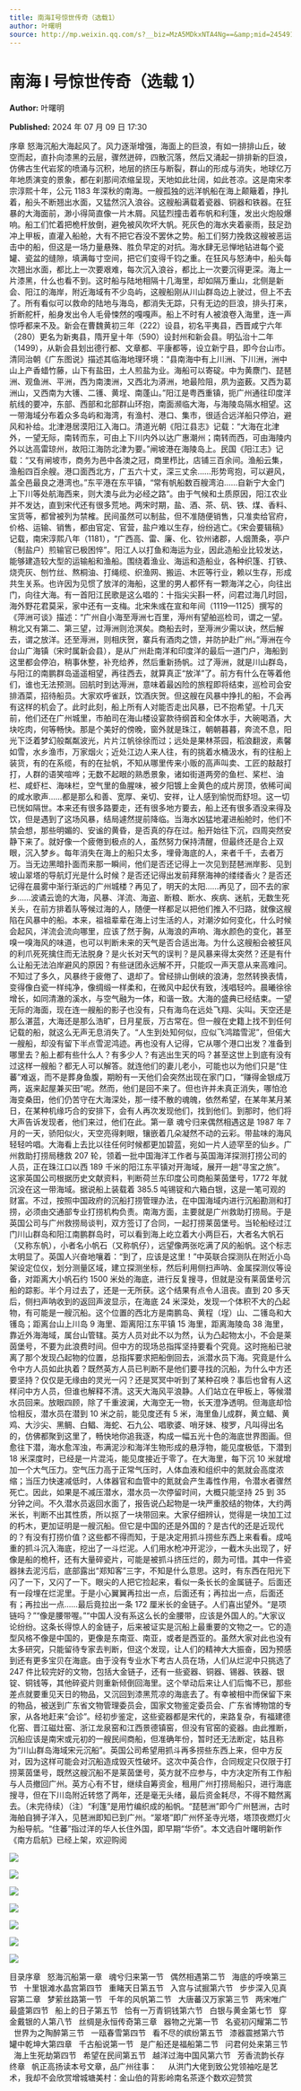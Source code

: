 ```yaml
---
title: 南海I号惊世传奇（选载1）
author: 叶曙明
source: http://mp.weixin.qq.com/s?__biz=MzA5MDkxNTA4Ng==&amp;mid=2454915383&amp;idx=1&amp;sn=86eb542731ae933ba234e9af8635f2c2&amp;chksm=87a3c156b0d44840ad7add4b8bd7a85173cea8c55035dbe3dded751638366b7cebff6ff872cd#rd
---
```


# 南海 I 号惊世传奇（选载 1）

**Author:** 叶曙明

**Published:** 2024 年 07 月 09 日 17:30

序章 怒海沉船大海起风了。风力逐渐增强，海面上的巨浪，有如一排排山丘，破空而起，直扑向漆黑的云层，骤然迸碎，四散沉落，然后又涌起一排排新的巨浪，仿佛古生代岩浆的喷涌与沉积，地层的挤压与断裂，群山的形成与消失，地球亿万年地质演变的景象，都在刹那间浓缩呈现，天地如此壮阔，如此苍凉。这是南宋孝宗淳熙十年，公元 1183 年深秋的南海。一艘孤独的远洋帆船在海上颠簸着，挣扎着，船头不断翘出水面，又猛然沉入浪谷。这艘船满载着瓷器、铜器和铁器。在狂暴的大海面前，渺小得简直像一片木屑。风猛烈撞击着布帆和利篷，发出火炮般爆响。船工们忙着把桅杆放倒，避免被风吹坏大帆。死灰色的海水夹着豪雨，鼓足劲冲上甲板，直灌入船舱，大有不把它吞没不罢休之势。船工们努力挽救这艘被恶运击中的船，但这是一场力量悬殊、胜负早定的对抗。海水肆无忌惮地钻进每个瓷罐、瓷盆的缝隙，填满每寸空间，把它们变得千钧之重。在狂风与怒涛中，船头每次翘出水面，都比上一次要艰难，每次沉入浪谷，都比上一次要沉得更深。海上一片漆黑，什么也看不到。这时船与陆地相隔十几海里，却如隔万重山，北侧是新会、阳江的海岸，附近海域有不少岛屿，这艘船刚从川山群岛边上驶过，但上不去了。所有看似可以救命的陆地与海岛，都消失无踪，只有无边的巨浪，排头打来，折断舵杆，船身发出令人毛骨悚然的嘎嘎声。船上不时有人被浪卷入海里，连一声惊呼都来不及。新会在曹魏黄初三年（222）设县，初名平夷县，西晋咸宁六年（280）更名为新夷县，隋开皇十年（590）设封州和新会县。明弘治十二年（1499），从新会县划出德行都、文章都、平康都等，设立新宁县，即今台山市。清同治朝《广东图说》描述其临海地理环境：“县南海中有上川洲、下川洲，洲中山上产香蜡竹藤，山下有盐田，土人煎盐为业。海船可以寄碇。中为黄麖门、琵琶洲、观鱼洲、平洲，西为南澳洲，又西北为漭洲，地最险阻，夙为盗薮。又西为葛洲山，又西南为大镬、二镬、黄埕、南蓬山。”阳江是粤西重镇，扼广州通往印度洋航线的要冲，东部、西部和北部群山环抱，南面濒临大海，与海陵岛隔水相望。这一带海域分布着众多岛屿和海湾，有渔村、港口、集市，很适合远洋船只停泊，避风和补给。北津港居漠阳江入海口。清道光朝《阳江县志》记载：“大海在北津外，一望无际，南转而东，可由上下川内外以达广惠潮州；南转而西，可由海陵内外以达高雷琼州，故阳江海防北津为要。”闸坡港在海陵岛上。民国《阳江志》记载：“又有闸坡市，商务为邑中各澳之冠，商里栉比，店铺三百余间。渔船云集，渔船四百余艘。港口面西北方，广五六十丈，深三丈余……形势弯抱，可以避风，盖全邑最良之港湾也。”东平港在东平镇，“常有帆船数百艘湾泊……自新宁大金门上下川等处航海西来，则大澳与此为必经之路”。由于气候和土质原因，阳江农业并不发达，直到宋代还有很多荒地。两宋时期，盐、酒、茶、矾、铁、煤、香料、宝货等，都曾被列为禁榷。民间虽然可以制盐，但不准随便销售，只准卖给官府，价格、运输、销售，都由官定、官营，盐户难以生存，纷纷逃亡。《宋会要辑稿》记载，南宋淳熙八年（1181），“广西高、雷、廉、化、钦州诸郡，人烟萧条，亭户（制盐户）煎输官已极困悴”。阳江人以打鱼和海运为业，因此造船业比较发达，能够建造较大型的运输船和渔船。围绕着渔业、海运和造船业，各种织篷、打铁、烧壳灰、刨竹丝、熬桐油、打绳缆、织渔网、搬运、木匠等行业，赖以生存，形成共生关系。也许因为见惯了放洋的海船，这里的男人都怀有一颗海洋之心，向往出门，向往大海。有一首阳江民歌是这么唱的：十指尖尖斟一杯，问君过海几时回，海外野花君莫采，家中还有一支梅。北宋朱彧在宣和年间（1119—1125）撰写的《萍洲可谈》描述：“广州自小海至溽洲七百里，溽州有望舶巡检司，谓之一望。稍北又有第二、第三望，过溽洲则沧溟矣。商船去时，至溽洲少需以诀，然后解去，谓之放洋。还至溽洲，则相庆贺，寨兵有酒肉之馈，并防护赴广州。”溽洲在今台山广海镇（宋时属新会县），是从广州赴南洋和印度洋的最后一道门户，海船到这里都会停泊，稍事休整，补充给养，然后重新扬帆。过了溽洲，就是川山群岛，与阳江的南鹏群岛遥遥相望，再往西去，就算真正“放洋”了。前方有什么在等着他们，谁也无法预测。回航时到达溽洲，意味着最凶险的旅程即将结束，巡检司会安排酒菜，招待船员。大家欢呼雀跃，饮酒庆贺。但这艘在风暴中挣扎的船，不会再有这样的机会了。此时此刻，船上所有人对能否走出风暴，已不抱希望。十几天前，他们还在广州城里，市舶司在海山楼设宴款待纲首和全体水手，大碗喝酒，大块吃肉，何等畅快。那是个美好的傍晚，窗外就是珠江，朝朝暮暮，奔流不息，阳光下泛着梦幻般粼粼波光，片片江帆徐徐而过；远处是果林茶园，稻浪翻波，素馨如雪，水乡渔市，万家烟火；近处江边人来人往，有的挑着水桶汲水，有的往船上装货，有的在系缆，有的在扯帆，不知从哪里传来小贩的高声叫卖、工匠的敲敲打打，人群的语笑喧哗；无数不起眼的熟悉景象，诸如街道两旁的鱼栏、桨栏、油栏、咸虾栏、海味栏，空气里的鱼腥味，被夕阳镀上金黄色的成片房顶，依稀可闻的咸水歌声……都是那么和善、宽厚、亲切、安祥，让人感到愉悦而舒坦。这一切已恍如隔世。本来还有很多路要走，还有很多地方要去，船上还有很多酒没来得及饮，但是遇到了这场风暴，结局遽然提前降临。当海水凶猛地灌进船舱时，他们不禁会想，那些明媚的、安谧的黄昏，是否真的存在过。船开始往下沉，四周突然安静下来了。就好像一个疲倦到极点的人，虽然努力保持清醒，但最终还是合上双眼，沉入梦乡。每年消失在海上的船只太多，埋骨海底的人，来者千千，去者万万。当无边黑暗扑面而来那一瞬间，他们是否还记得上一次见到琵琶洲岸影、见到坡山翠塔的导航灯光是什么时候？是否还记得出发前拜祭海神的缕缕香火？是否还记得在晨雾中渐行渐远的广州城楼？再见了，明天的太阳……再见了，回不去的家乡……波谲云诡的大海，风暴、洋流、海盗、断粮、断水、疾病、迷航，无数生死关头，在前方排着队等候过海的人，随便一样都足以把他们推入不归路，就像这艘陷在风暴中的船。本来，祖祖辈辈在海上讨生活的人，对潮汐如何变化，什么时候会起风，洋流会流向哪里，应该了然于胸，从海浪的声响、海水颜色的变化，甚至嗅一嗅海风的味道，也可以判断未来的天气是否合适出海。为什么这艘船会被狂风的利爪死死擒住而无法脱身？是火长对天气的误判？是风暴来得太突然？还是有什么让船无法泊岸避风的原因？有些谜团永远解不开，只能叹一声天意从来高难问。不知过了多久，风暴终于疲倦了、退却了。曾经排山倒峡的浪涛，忽然转换表情，变得像白瓷一样纯净，像绸缎一样柔和，在微风中起伏有致，浅唱轻吟。晨曦徐徐增长，如同清澈的溪水，与空气融为一体，和谐一致。大海的盛典已经结束。一望无际的海面，现在连一艘船的影子也没有，只有海鸟在远处飞翔、尖叫。天空还是那么湛蓝，大海还是那么浩旷，日月星辰，万古常在。但一艘在史籍上找不到任何记载的船，就这么无声无息消失了。“人生到处知何似，应似飞鸿踏雪泥”，但偌大一艘船，却没有留下半点雪泥鸿迹。再也没有人记得，它从哪个港口出发？准备到哪里去？船上都有些什么人？有多少人？有逃出生天的吗？甚至这世上到底有没有过这样一艘船？都无人可以解答。就连他们的妻儿老小，可能也以为他们只是“住蕃”难返，而不是葬身鱼腹，期盼有一天他们会突然出现在家门口，“赚得金银成万两，返来起屋兼买田”呢。然而，他们是回不来了。但也许并未真正消失，哪怕沧海变桑田，他们仍苦守在大海深处，那一缕不散的魂魄，依然希望，在某年某月某日，在某种机缘巧合的安排下，会有人再次发现他们，找到他们。到那时，他们将大声告诉发现者，他们来过，他们在此。第一章 魂兮归来偶然相遇这是 1987 年 7 月的一天，骄阳似火，天空亮得剌眼，镶嵌着几朵凝然不动的云彩。带盐味的海风轻轻吟唱。大海看上去比以往任何时候都更加碧蓝，宛如一片人迹罕至的仙乡。广州救助打捞局穗救 207 轮，领着一批中国海洋工作者与英国海洋探测打捞公司的人员，正在珠江口以西 189 千米的阳江东平镇对开海域，展开一趟“寻宝之旅”。这家英国公司根据历史文献资料，判断荷兰东印度公司商船莱茵堡号，1772 年就沉没在这一带海域。据说船上装载着 385.5 吨锡锭和六箱白银，这是一笔可观的财富。不过，按照中国政府的沉船打捞管理办法，在中国海域内进行沉船勘测和打捞，必须由交通部专业打捞机构负责。南海方面，主要就是广州救助打捞局。于是英国公司与广州救捞局谈判，双方签订了合同，一起打捞莱茵堡号。当轮船经过江门川山群岛和阳江南鹏群岛时，可以看到海上屹立着大小两巨石，大者名大帆石（又称东帆），小者名小帆石（又称帆仔），远望像两张吃满了风的船帆。这个标志太明显了。英国人兴奋地嚷着：“到了，应该是这里！”中英联合探测队在附近小岛架设定位仪，划分测量区域，建立探测坐标，然后利用侧扫声呐、金属探测仪等设备，对距离大小帆石约 1500 米处的海底，进行反复搜寻，但就是没有莱茵堡号沉船的踪影。半个月过去了，还是一无所获。这个结果有点令人沮丧。直到 20 多天后，侧扫声呐收到的返回声波显示，在海底 24 米深处，发现一个体积不大的凸起物，有可能是一艘沉船。这个位置的西北方是南鹏岛、黄程（埕）山、二镬岛和大镬岛；距离台山上川岛 9 海里、距离阳江东平镇 15 海里，距离海陵岛 38 海里，靠近外海海域，属台山管辖。英方人员对此不以为然，认为凸起物太小，不会是莱茵堡号，不要为此浪费时间。但中方的现场总指挥坚持要看个究竟。这时拖船已驶离了那个发现凸起物的位置，总指挥要求把船倒回去，派潜水员下海。究竟是什么令中方人员如此执着？既然英方人员已判断不是他们要寻找的沉船，为什么中方还要坚持？仅仅是无缘由的灵光一闪？还是冥冥中听到了某种召唤？事后也曾有人这样问中方人员，但谁也解释不清。这天大海风平浪静。人们站立在甲板上，等候潜水员回来。放眼四顾，除了千重波澜，大海空无一物，长天澄净透明。但海底却恰恰相反，潜水员在潜到 10 米之前，能见度还有 5 米，海里鱼儿成群，黄立鲳、黄鸡、大沙尖、黑鲷、白鲳、海蛇、石九公、唱歌婆、哨牙妹、梭罗，凡叫得出名的，仿佛都聚到这里了，畅快地你追我逐，构成一幅五光十色的海底世界图画。但愈往下潜，海水愈浑浊，布满泥沙和海洋生物形成的悬浮物，能见度极低，下潜到 18 米深度时，已经是一片混沌，能见度接近于零了。在大海里，每下沉 10 米就增加一个大气压力。空气压力高于正常气压时，人体血液和组织中的氮就会高度浓缩；当压力快速减低时，人体器官和血管中的氮就会产生毒性作用，令潜水者骤然死亡。因此，如果是不减压潜水，潜水员一次停留时间，大概只能坚持 25 到 35 分钟之间。不久潜水员返回水面了，报告说凸起物是一块严重胶结的物体，大约两米长，判断不出其性质，所以抠了一块带回来。大家仔细辨认，觉得是一块加工过的朽木，更加证明是一艘沉船。但它是中国的还是外国的？是古代的还是近现代的？有没有打捞价值？这些都不得而知，于是决定用抓斗捞些东西上来看看。成吨重的抓斗沉入海底，挖出了一斗烂泥。人们用水枪冲开泥沙，一截木头出现了，好像是船的桅杆，还有大量碎瓷片，可能是被抓斗挤压烂的，颇为可惜。其中一件瓷器抹去泥污后，底部露出“郑知客”三字，不知是什么意思。这时，有东西在阳光下闪了一下，又闪了一下。眼尖的人把它捡起来，看似一条长长的金属链子。后面还有一段埋在烂泥里。于是小心翼翼再拉出一点，后面还有；再拉出一点，后面还有；再拉出一点……最后竟拉出一条 172 厘米长的金链子。人们喜出望外。“是项链吗？”“像是腰带喔。”“中国人没有系这么长的金腰带，应该是外国人的。”大家议论纷纷。这条长得惊人的金链子，后来被证实是沉船上最重要的文物之一。它的造型风格不像是中国的，更像是东南亚、南亚，或者是西亚的。虽然大家对此也没有太多研究，只能留待专家去判断，但这个发现，让人们的精神大大振奋，因为预感到还有更多宝贝在海底。由于没有专业水下考古人员在场，人们从烂泥中只挑选了 247 件比较完好的文物，包括大金链子，还有一些瓷器、铜器、锡器、铁器、银锭、铜钱等，其他碎瓷片则重新倾倒回海里。这个举动后来让人们后悔不已，那些差点就要重见天日的物品，又沉回到漆黑荒凉的海底去了。有幸被相中而保留下来的物品，被送到广东省文物管理委员会，国家文物鉴定委员会、广东省博物馆的专家，从各地赶来“会诊”。经初步鉴定，这些瓷器都是宋代的，来路复杂，有福建德化窑、晋江磁灶窑、浙江龙泉窑和江西景德镇窑，但没有官窑的瓷器。由此推断，沉船应该是南宋或元初的一艘民间商船，但准确年份，暂时还无法断定，姑且称为“川山群岛海域宋元沉船”。英国公司希望用抓斗再多捞些东西上来，但中方反对，因为这样可能会对沉船造成毁灭性破坏。这次中英合作，合同规定只仅限于打捞莱茵堡号，既然这艘沉船不是莱茵堡号，英方就不应参与，中方决定所有工作船与人员撤回广州。英方心有不甘，继续自筹资金，租用广州打捞局船只，进行海底搜寻，但在下川岛附近转悠了两年，还是毫无头绪，最后资金耗尽，不得不黯然离去。（未完待续）（注）“利篷”是用竹编织成的船帆。“琵琶洲”即今广州琶洲，古时海舶自狮子洋入，见琶洲即知已到广州。“翠塔”即广州怀圣寺光塔，塔顶夜燃灯火为船导航。“住蕃”指过洋的华人长住外国，即早期“华侨”。本文选自叶曙明新作《南方启航》已经上架，欢迎购阅

![](https://mmbiz.qpic.cn/mmbiz_png/bL2iaicTYdZn5D8yMzSEIZJicUdte9QMmG656BffxCcpEPLp1ubTPABQgpmJchZ66nsMjmCnGfHEHNLUULZOAx4LQ/640?wx_fmt=png&from=appmsg)

![](https://mmbiz.qpic.cn/mmbiz_jpg/PJWG74pLsMYv7GK97l8ibU9mZvWJzekXgLdCULVQ6DVGb6LE4cu5tbdUAsLABbHm4lYDrN28FUkib6w2G71PLFww/640?from=appmsg)

![](https://mmbiz.qpic.cn/mmbiz_png/bL2iaicTYdZn5D8yMzSEIZJicUdte9QMmG656BffxCcpEPLp1ubTPABQgpmJchZ66nsMjmCnGfHEHNLUULZOAx4LQ/640?wx_fmt=png&from=appmsg)

![](https://mmbiz.qpic.cn/mmbiz_png/bL2iaicTYdZn7ONoPMZ0t7ldIWRlwGN9lOqjJR7gMIjhxXlibKcBtiaOvicrH3sL9YficiazIdAR5JDTsG2L1ictfTAD8Q/640?wx_fmt=png&from=appmsg)

![](https://mmbiz.qpic.cn/mmbiz_jpg/PJWG74pLsMYv7GK97l8ibU9mZvWJzekXgO57BUvHfy1uLa7GP7LrvM753ibWdyoFvbOOvTZGj99EicHR0cy4F0Pcw/640?from=appmsg)

![](https://mmbiz.qpic.cn/mmbiz_jpg/PJWG74pLsMYv7GK97l8ibU9mZvWJzekXgDuamibj09XnOib0g0dr9xTYxaTOIB51SB4LmgtwTaHv6kvb33G4szU0w/640?from=appmsg)

![](https://mmbiz.qpic.cn/mmbiz_jpg/PJWG74pLsMYMkcVP4icAhnp9G9SThTe9GxXicYI5etrOTKhHlyUsz94q5oN5A1nnI4xicJkmEZHqo21qiaX2ibzia4JQ/640?wx_fmt=jpeg&from=appmsg)

目录序章   怒海沉船第一章   魂兮归来第一节   偶然相遇第二节   海底的呼唤第三节   十里银滩水晶宫第四节   重睹天日第五节   入宫与试掘第六节   步步深入见真容第二章   梦萦丝路第一节   千年的风帆第二节   大唐蕃汉万家第三节   两宋唯广最盛第四节   船上的日子第五节   恰有一万青铜钱第六节   白银与黄金第七节   穿金戴银的人第八节   丝绸是永恒传奇第三章   器物之光第一节   名瓷初闪耀第二节   世界为之陶醉第三节   一瓯春雪第四节   看不尽的缤纷第五节   漆器震撼第六节   罐中乾坤大第四章   千古船说第一节   是广船还是福船第二节   问君何处来第三节   海上生死劫第四节   希望在民间第五节   越洋过海中国风第六节   芳香流韵长存终章   帆正高扬读本号文章，品广州往事：     从洪门大佬到致公党领袖吃是艺术，我却不会欣赏增城塘美村：金山伯的背影岭南名茶逐个数欢迎赞赏
